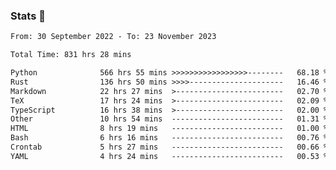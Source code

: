 ### Stats 👋
<!--START_SECTION:waka-->

```txt
From: 30 September 2022 - To: 23 November 2023

Total Time: 831 hrs 28 mins

Python              566 hrs 55 mins >>>>>>>>>>>>>>>>>--------   68.18 %
Rust                136 hrs 50 mins >>>>---------------------   16.46 %
Markdown            22 hrs 27 mins  >------------------------   02.70 %
TeX                 17 hrs 24 mins  >------------------------   02.09 %
TypeScript          16 hrs 38 mins  >------------------------   02.00 %
Other               10 hrs 54 mins  -------------------------   01.31 %
HTML                8 hrs 19 mins   -------------------------   01.00 %
Bash                6 hrs 16 mins   -------------------------   00.76 %
Crontab             5 hrs 27 mins   -------------------------   00.66 %
YAML                4 hrs 24 mins   -------------------------   00.53 %
```

<!--END_SECTION:waka-->

<!--
**buhaytza2005/buhaytza2005** is a ✨ _special_ ✨ repository because its `README.md` (this file) appears on your GitHub profile.

Here are some ideas to get you started:

- 🔭 I’m currently working on ...
- 🌱 I’m currently learning ...
- 👯 I’m looking to collaborate on ...
- 🤔 I’m looking for help with ...
- 💬 Ask me about ...
- 📫 How to reach me: ...
- 😄 Pronouns: ...
- ⚡ Fun fact: ...
-->


